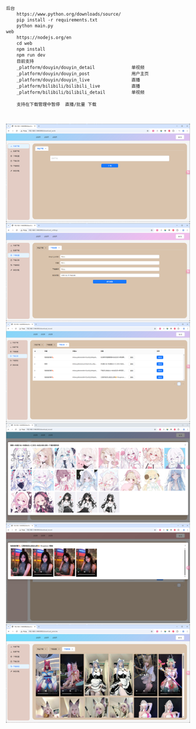 ```
后台
    https://www.python.org/downloads/source/ 
    pip install -r requirements.txt
    python main.py
web
    https://nodejs.org/en
    cd web 
    npm install 
    npm run dev 
    目前支持
    _platform/douyin/douyin_detail              单视频
    _platform/douyin/douyin_post                用户主页
    _platform/douyin/douyin_live                直播
    _platform/bilibili/bilibili_live            直播
    _platform/bilibili/bilibili_detail          单视频
    
    支持在下载管理中暂停  直播/批量 下载
    
    
```


![1.png](md/1.png)
![2.png](md/2.png)
![3.png](md/3.png)
![4.png](md/4.png)
![5.png](md/5.png)
![6.png](md/6.png)